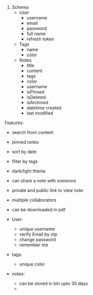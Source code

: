 1. Schema
    - User
        - username
        - email
        - password
        - full name
        - refresh token
    - Tags
        - name
        - color
    - Notes
        - title
        - content
        - tags
        - color
        - username
        - isPinned
        - isDeleted
        - isArchived
        - datetime created
        - last modified


Features: 

- search from content
- pinned notes
- sort by date
- filter by tags
- dark/light theme
- can share a note with someone 
- private and public link to view note
- multiple collaborators
- can be downloaded in pdf

- User:
    - unique username
    - verify Email by otp
    - change password
    - remember me

- tags:
    - unique color

- notes:
    - can be stored in bin upto 30 days
    - 